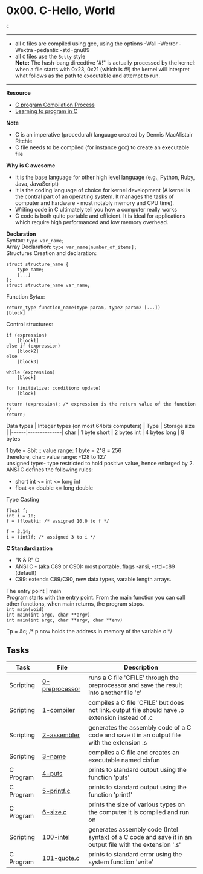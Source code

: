 # 0x00. C-Hello, World
``C``

---
* all ``C`` files are compiled using gcc, using the options -Wall -Werror -Wextra -pedantic -std=gnu89
* all ``C`` files use the ``Betty`` style   
**Note:** The hash-bang direcdtive '#!" is actually processed by the kernel: when a file starts with 0x23, 0x21 (which is #!) the kernel will interpret what follows as the path to executable and attempt to run.
---

**Resource**
* [C program Compilation Process](https://www.youtube.com/watch?v=VDslRumKvRA)
* [Learning to program in C](https://www.youtube.com/watch?v=FwpP_MsZWnU)

**Note**
* C is an imperative (procedural) language created by Dennis MacAlistair Ritchie
* C file needs to be compiled (for instance gcc) to create an executable file

**Why is C awesome**
* It is the base language for other high level language (e.g., Python, Ruby, Java, JavaScript)
* It is the coding language of choice for kernel development (A kernel is the contral part of an operating system. It manages the tasks of computer and hardware - most notably memory and CPU time).
* Writing code in C ultimately tell you how a computer really works
* C code is both quite portable and efficient. It is ideal for applications which require high performanced and low memory overhead.

**Declaration**  
Syntax: ``type var_name;``  
Array Declaration: ``type var_name[number_of_items];``  
Structures Creation and declaration:
```
struct structure_name {
    type name;
    [...]
};
struct structure_name var_name;
```

Function Sytax:
```
return_type function_name(type param, type2 param2 [...])  
[block]
```

Control structures:
```
if (expression)
    [block1]
else if (expression)
    [block2]
else
    [block3]
```

```
while (expression)
    [block]
```

```
for (initialize; condition; update)
    [block]
```

```
return (expression); /* expression is the return value of the function */
return;
```

Data types | Integer types (on most 64bits computers)
| Type | Storage size |
|------|--------------|
char | 1 byte
short | 2 bytes
int | 4 bytes
long | 8 bytes

1 byte = 8bit :: value range: 1 byte = 2^8 = 256  
therefore, char: value range: -128 to 127  
unsigned type:- type restricted to hold positive value, hence enlarged by 2.  
ANSI C defines the following rules:
* short int <= int <= long int
* float <= double <= long double

Type Casting
```
float f;
int i = 10;
f = (float)i; /* assigned 10.0 to f */

f = 3.14;
i = (int)f; /* assigned 3 to i */
```

**C Standardization**
* "K & R" C
* ANSI C - (aka C89 or C90): most portable, flags -ansi, -std=c89 (default)
* C99: extends C89/C90, new data types, varable length arrays.


The entry point | main  
Program starts with the entry point. From the main function you can call other functions, when main returns, the program stops.  
``int main(void)``  
``int main(int argc, char **argv)``  
``int main(int argc, char **argv, char **env)``

``p = &c; /* p now holds the address in memory of the variable c */

## Tasks
| Task | File | Description |
|------|------|-------------|
Scripting | [0-preprocessor](./0-preprocessor) | runs a C file 'CFILE' through the preprocessor and save the result into another file 'c'
Scripting | [1-compiler](./1-compiler) | compiles a C file 'CFILE' but does not link. output file should have .o extension instead of .c
Scripting | [2-assembler](./2-assembler) | generates the assembly code of a C code and save it in an output file with the extension .s
Scripting | [3-name](./3-name) | compiles a C file and creates an executable named cisfun
C Program | [4-puts](./4-puts) | prints to standard output using the function 'puts'
C Program | [5-printf.c](./5-printf.c) | prints to standard output using the function 'printf'
C Program | [6-size.c](./6-size.c) | prints the size of various types on the computer it is compiled and run on
Scripting | [100-intel](./100-intel) | generates assembly code (Intel syntax) of a C code and save it in an output file with the extension '.s'
C Program | [101-quote.c](./101-quote.c) | prints to standard error using the system function 'write'

